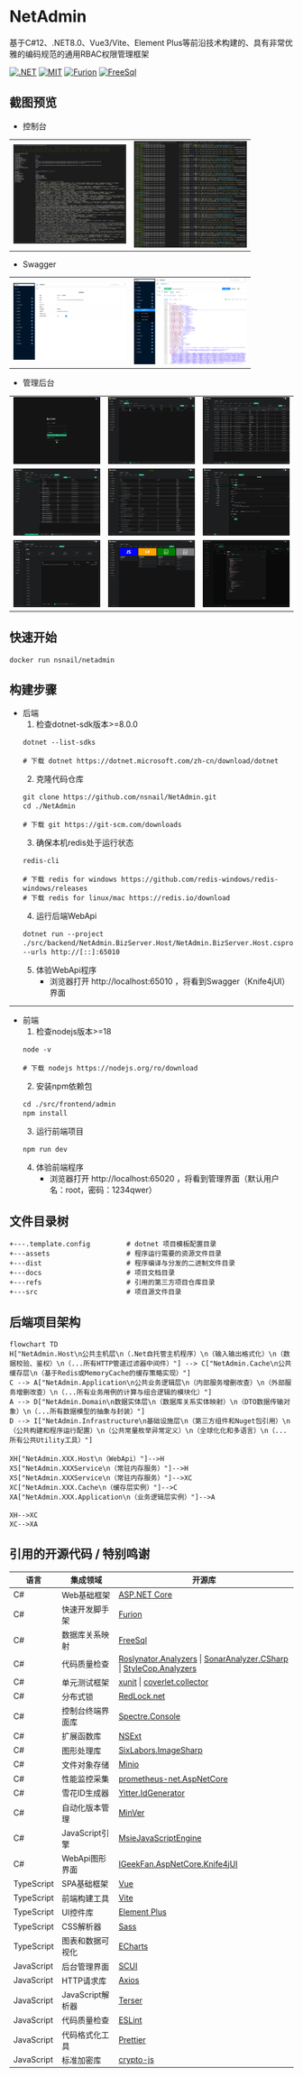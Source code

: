 # NetAdmin

基于C#12、.NET8.0、Vue3/Vite、Element Plus等前沿技术构建的、具有非常优雅的编码规范的通用RBAC权限管理框架

[![.NET](https://github.com/nsnail/NetAdmin/actions/workflows/dotnet.yml/badge.svg)](https://github.com/nsnail/NetAdmin/actions/workflows/dotnet.yml)
[![MIT](https://img.shields.io/badge/license-MIT-blue.svg?style=flat-square)](https://github.com/nsnail/NetAdmin/blob/main/LICENSE)
[![Furion](https://img.shields.io/badge/Furion-4.x-blueviolet.svg?style=flat-square)](https://github.com/nsnail/NetAdmin/blob/main/LICENSE)
[![FreeSql](https://img.shields.io/badge/FreeSql-3.x-orange.svg?style=flat-square)](https://github.com/nsnail/NetAdmin/blob/main/LICENSE)

## 截图预览

- 控制台

<table>
    <tr>
        <td width="200"><a href="https://raw.githubusercontent.com/nsnail/NetAdmin/main/docs/screenshot/2023-10-26_172812.png"><img src="./docs/screenshot/2023-10-26_172812.png" /></a></td>
        <td width="200"><a href="https://raw.githubusercontent.com/nsnail/NetAdmin/main/docs/screenshot/2023-10-26_172955.png"><img src="./docs/screenshot/2023-10-26_172955.png" /></a></td>
    </tr>
</table>

- Swagger

<table>
    <tr>
        <td width="200"><a href="https://raw.githubusercontent.com/nsnail/NetAdmin/main/docs/screenshot/2023-10-26_174707.png"><img src="./docs/screenshot/2023-10-26_174707.png" /></a></td>
        <td width="200"><a href="https://raw.githubusercontent.com/nsnail/NetAdmin/main/docs/screenshot/2023-10-26_174949.png"><img src="./docs/screenshot/2023-10-26_174949.png" /></a></td>
    </tr>
</table>

- 管理后台

<table>
    <tr>
        <td width="200"><a href="https://raw.githubusercontent.com/nsnail/NetAdmin/main/docs/screenshot/2023-10-26_175308.png"><img src="./docs/screenshot/2023-10-26_175308.png" /></a></td>
        <td width="200"><a href="https://raw.githubusercontent.com/nsnail/NetAdmin/main/docs/screenshot/2023-10-26_175352.png"><img src="./docs/screenshot/2023-10-26_175352.png" /></a></td>
        <td width="200"><a href="https://raw.githubusercontent.com/nsnail/NetAdmin/main/docs/screenshot/2023-10-26_175447.png"><img src="./docs/screenshot/2023-10-26_175447.png" /></a></td>
    </tr>
    <tr>
        <td width="200"><a href="https://raw.githubusercontent.com/nsnail/NetAdmin/main/docs/screenshot/2023-10-26_175430.png"><img src="./docs/screenshot/2023-10-26_175430.png" /></a></td>
        <td width="200"><a href="https://raw.githubusercontent.com/nsnail/NetAdmin/main/docs/screenshot/2023-10-26_175407.png"><img src="./docs/screenshot/2023-10-26_175407.png" /></a></td>
        <td width="200"><a href="https://raw.githubusercontent.com/nsnail/NetAdmin/main/docs/screenshot/2023-10-26_175419.png"><img src="./docs/screenshot/2023-10-26_175419.png" /></a></td>
    </tr>
    <tr>
        <td width="200"><a href="https://raw.githubusercontent.com/nsnail/NetAdmin/main/docs/screenshot/2023-10-26_175441.png"><img src="./docs/screenshot/2023-10-26_175441.png" /></a></td>
        <td width="200"><a href="https://raw.githubusercontent.com/nsnail/NetAdmin/main/docs/screenshot/2023-10-26_175501.png"><img src="./docs/screenshot/2023-10-26_175501.png" /></a></td>
        <td width="200"><a href="https://raw.githubusercontent.com/nsnail/NetAdmin/main/docs/screenshot/2023-10-26_175922.png"><img src="./docs/screenshot/2023-10-26_175922.png" /></a></td>
    </tr>
</table>

## 快速开始

```shell
docker run nsnail/netadmin
```

## 构建步骤

- 后端
    1. 检查dotnet-sdk版本>=8.0.0
   ``` shell
   dotnet --list-sdks

   # 下载 dotnet https://dotnet.microsoft.com/zh-cn/download/dotnet
   ```
    2. 克隆代码仓库
   ``` shell
   git clone https://github.com/nsnail/NetAdmin.git
   cd ./NetAdmin

   # 下载 git https://git-scm.com/downloads
   ```
    3. 确保本机redis处于运行状态
   ``` shell
   redis-cli

   # 下载 redis for windows https://github.com/redis-windows/redis-windows/releases
   # 下载 redis for linux/mac https://redis.io/download
   ```
    4. 运行后端WebApi
   ``` shell
   dotnet run --project ./src/backend/NetAdmin.BizServer.Host/NetAdmin.BizServer.Host.csproj --urls http://[::]:65010
   ```
    5. 体验WebApi程序
        - 浏览器打开 http://localhost:65010 ，将看到Swagger（Knife4jUI）界面

---

- 前端
    1. 检查nodejs版本>=18
   ``` shell
   node -v

   # 下载 nodejs https://nodejs.org/ro/download
   ```
    2. 安装npm依赖包
   ``` shell
   cd ./src/frontend/admin
   npm install
   ```
    3. 运行前端项目
   ``` shell
   npm run dev
   ```
    4. 体验前端程序
        - 浏览器打开 http://localhost:65020 ，将看到管理界面（默认用户名：root，密码：1234qwer）

## 文件目录树

```
+---.template.config         # dotnet 项目模板配置目录
+---assets                   # 程序运行需要的资源文件目录
+---dist                     # 程序编译与分发的二进制文件目录
+---docs                     # 项目文档目录
+---refs                     # 引用的第三方项目仓库目录
+---src                      # 项目源文件目录
```

## 后端项目架构

```mermaid
flowchart TD
H["NetAdmin.Host\n公共主机层\n（.Net自托管主机程序）\n（输入输出格式化）\n（数据校验、鉴权）\n（...所有HTTP管道过滤器中间件）"] --> C["NetAdmin.Cache\n公共缓存层\n（基于Redis或MemoryCache的缓存策略实现）"]
C --> A["NetAdmin.Application\n公共业务逻辑层\n（内部服务增删改查）\n（外部服务增删改查）\n（...所有业务用例的计算与组合逻辑的模块化）"]
A --> D["NetAdmin.Domain\n数据实体层\n（数据库关系实体映射）\n（DTO数据传输对象）\n（...所有数据模型的抽象与封装）"]
D --> I["NetAdmin.Infrastructure\n基础设施层\n（第三方组件和Nuget包引用）\n（公共构建和程序运行配置）\n（公共常量枚举异常定义）\n（全球化化和多语言）\n（...所有公共Utility工具）"]

XH["NetAdmin.XXX.Host\n（WebApi）"]-->H
XS["NetAdmin.XXXService\n（常驻内存服务）"]-->H
XS["NetAdmin.XXXService\n（常驻内存服务）"]-->XC
XC["NetAdmin.XXX.Cache\n（缓存层实例）"]-->C
XA["NetAdmin.XXX.Application\n（业务逻辑层实例）"]-->A

XH-->XC
XC-->XA
```

## 引用的开源代码 / 特别鸣谢

| 语言         | 集成领域          | 开源库                                                                                                                                                                                                                   |
|------------|---------------|-----------------------------------------------------------------------------------------------------------------------------------------------------------------------------------------------------------------------|
| C#         | Web基础框架       | [ASP.NET Core](https://github.com/dotnet/aspnetcore)                                                                                                                                                                  |
| C#         | 快速开发脚手架       | [Furion](https://gitee.com/dotnetchina/Furion)                                                                                                                                                                        |
| C#         | 数据库关系映射       | [FreeSql](https://github.com/dotnetcore/FreeSql)                                                                                                                                                                      |
| C#         | 代码质量检查        | [Roslynator.Analyzers](https://github.com/josefpihrt/roslynator) \| [SonarAnalyzer.CSharp](https://github.com/SonarSource/sonar-dotnet) \| [StyleCop.Analyzers](https://github.com/DotNetAnalyzers/StyleCopAnalyzers) |
| C#         | 单元测试框架        | [xunit](https://github.com/xunit/xunit)  \| [coverlet.collector](https://github.com/coverlet-coverage/coverlet)                                                                                                       |
| C#         | 分布式锁          | [RedLock.net](https://github.com/samcook/RedLock.net)                                                                                                                                                                 |
| C#         | 控制台终端界面库      | [Spectre.Console](https://github.com/spectreconsole/spectre.console)                                                                                                                                                  |
| C#         | 扩展函数库         | [NSExt](https://github.com/nsnail/ns-ext.git)                                                                                                                                                                         |
| C#         | 图形处理库         | [SixLabors.ImageSharp](https://github.com/SixLabors/ImageSharp)                                                                                                                                                       |
| C#         | 文件对象存储        | [Minio](https://github.com/minio/minio-dotnet)                                                                                                                                                                        |
| C#         | 性能监控采集        | [prometheus-net.AspNetCore](https://github.com/prometheus-net/prometheus-net)                                                                                                                                         |
| C#         | 雪花ID生成器       | [Yitter.IdGenerator](https://github.com/yitter/idgenerator)                                                                                                                                                           |
| C#         | 自动化版本管理       | [MinVer](https://github.com/adamralph/minver)                                                                                                                                                                         |
| C#         | JavaScript引擎  | [MsieJavaScriptEngine](https://github.com/Taritsyn/MsieJavaScriptEngine)                                                                                                                                              |
| C#         | WebApi图形界面    | [IGeekFan.AspNetCore.Knife4jUI](https://github.com/luoyunchong/IGeekFan.AspNetCore.Knife4jUI)                                                                                                                         |
| TypeScript | SPA基础框架       | [Vue](https://github.com/vuejs/core)                                                                                                                                                                                  |
| TypeScript | 前端构建工具        | [Vite](https://github.com/vitejs/vite)                                                                                                                                                                                |
| TypeScript | UI控件库         | [Element Plus](https://github.com/element-plus/element-plus)                                                                                                                                                          |
| TypeScript | CSS解析器        | [Sass](https://github.com/sass/sass)                                                                                                                                                                                  |
| TypeScript | 图表和数据可视化      | [ECharts](https://github.com/apache/echarts)                                                                                                                                                                          |
| JavaScript | 后台管理界面        | [SCUI](https://gitee.com/lolicode/scui)                                                                                                                                                                               |
| JavaScript | HTTP请求库       | [Axios](https://github.com/axios/axios)                                                                                                                                                                               |
| JavaScript | JavaScript解析器 | [Terser](https://github.com/terser/terser)                                                                                                                                                                            |
| JavaScript | 代码质量检查        | [ESLint](https://github.com/eslint/eslint)                                                                                                                                                                            |
| JavaScript | 代码格式化工具       | [Prettier](https://github.com/prettier/prettier)                                                                                                                                                                      |
| JavaScript | 标准加密库         | [crypto-js](https://github.com/brix/crypto-js)                                                                                                                                                                        |